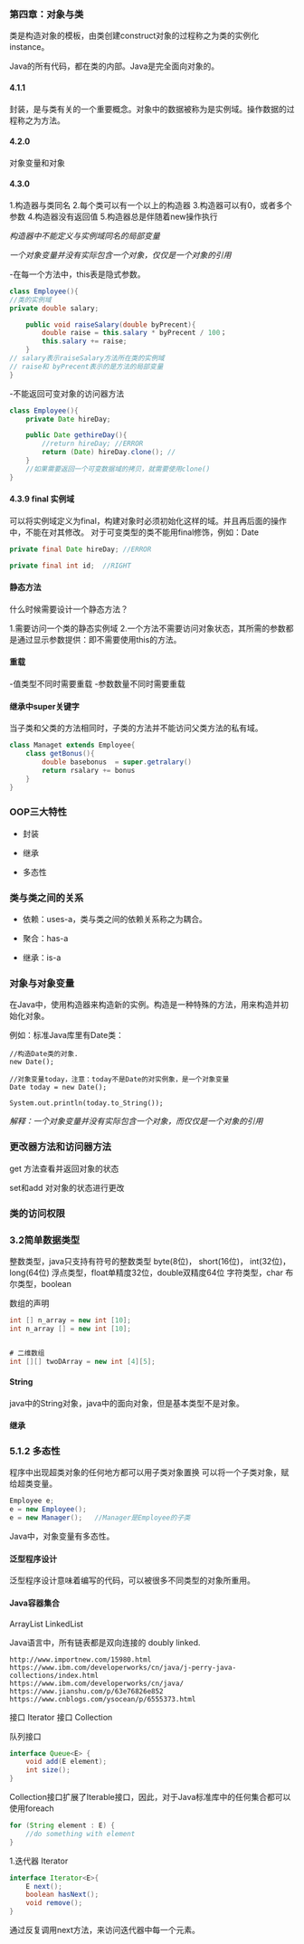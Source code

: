 ### 第四章：对象与类

类是构造对象的模板，由类创建construct对象的过程称之为类的实例化instance。

Java的所有代码，都在类的内部。Java是完全面向对象的。

#### 4.1.1

封装，是与类有关的一个重要概念。对象中的数据被称为是实例域。操作数据的过程称之为方法。

#### 4.2.0

对象变量和对象

#### 4.3.0

1.构造器与类同名
2.每个类可以有一个以上的构造器
3.构造器可以有0，或者多个参数
4.构造器没有返回值
5.构造器总是伴随着new操作执行

*构造器中不能定义与实例域同名的局部变量*

*一个对象变量并没有实际包含一个对象，仅仅是一个对象的引用*

-在每一个方法中，this表是隐式参数。

```java
class Employee(){
//类的实例域
private double salary;

	public void raiseSalary(double byPrecent){
		double raise = this.salary * byPrecent / 100；
		this.salary += raise;
	}
// salary表示raiseSalary方法所在类的实例域
// raise和 byPrecent表示的是方法的局部变量
}
```
-不能返回可变对象的访问器方法

```java
class Employee(){
	private Date hireDay;

	public Date gethireDay(){
		//return hireDay; //ERROR
		return (Date) hireDay.clone(); //
	}
	//如果需要返回一个可变数据域的拷贝，就需要使用clone()
}
```

#### 4.3.9 final 实例域

可以将实例域定义为final，构建对象时必须初始化这样的域。并且再后面的操作中，不能在对其修改。
对于可变类型的类不能用final修饰，例如：Date
```java
private final Date hireDay; //ERROR

private final int id;  //RIGHT 
```

#### 静态方法

什么时候需要设计一个静态方法？

1.需要访问一个类的静态实例域
2.一个方法不需要访问对象状态，其所需的参数都是通过显示参数提供：即不需要使用this的方法。


#### 重载

-值类型不同时需要重载
-参数数量不同时需要重载


#### 继承中super关键字

当子类和父类的方法相同时，子类的方法并不能访问父类方法的私有域。
```java
class Managet extends Employee{
	class getBonus(){
		double basebonus  = super.getralary()
		return rsalary += bonus
	}
}
```


### OOP三大特性

- 封装

- 继承

- 多态性

### 类与类之间的关系

- 依赖：uses-a，类与类之间的依赖关系称之为耦合。

- 聚合：has-a

- 继承：is-a

### 对象与对象变量

在Java中，使用构造器来构造新的实例。构造是一种特殊的方法，用来构造并初始化对象。

例如：标准Java库里有Date类：
```
//构造Date类的对象.
new Date();

//对象变量today，注意：today不是Date的对实例象，是一个对象变量
Date today = new Date();

System.out.println(today.to_String());

```

*解释：一个对象变量并没有实际包含一个对象，而仅仅是一个对象的引用*


### 更改器方法和访问器方法

get 方法查看并返回对象的状态

set和add 对对象的状态进行更改

### 类的访问权限


### 3.2简单数据类型

整数类型，java只支持有符号的整数类型 byte(8位)， short(16位)， int(32位)， long(64位)
浮点类型，float单精度32位，double双精度64位
字符类型，char
布尔类型，boolean


数组的声明

```java
int [] n_array = new int [10];
int n_array [] = new int [10];


# 二维数组
int [][] twoDArray = new int [4][5];
```


#### String

java中的String对象，java中的面向对象，但是基本类型不是对象。


#### 继承

### 5.1.2 多态性

程序中出现超类对象的任何地方都可以用子类对象置换
可以将一个子类对象，赋给超类变量。

```java
Employee e;
e = new Employee();
e = new Manager();   //Manager是Employee的子类
```
Java中，对象变量有多态性。

#### 泛型程序设计

泛型程序设计意味着编写的代码，可以被很多不同类型的对象所重用。



#### Java容器集合

ArrayList
LinkedList

Java语言中，所有链表都是双向连接的 doubly linked.

```
http://www.importnew.com/15980.html
https://www.ibm.com/developerworks/cn/java/j-perry-java-collections/index.html
https://www.ibm.com/developerworks/cn/java/
https://www.jianshu.com/p/63e76826e852
https://www.cnblogs.com/ysocean/p/6555373.html

```

接口 Iterator
接口 Collection


队列接口
```java
interface Queue<E> {
	void add(E element);
	int size();
}
```

Collection接口扩展了Iterable接口，因此，对于Java标准库中的任何集合都可以使用foreach
```java
for (String element : E) {
	//do something with element
}
```

1.迭代器 Iterator

```java
interface Iterator<E>{
	E next();
	boolean hasNext();
	void remove();
}
```

通过反复调用next方法，来访问迭代器中每一个元素。


